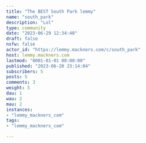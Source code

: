 ```yaml
---
title: "The BEST South Park lemmy" 
name: "south_park"
description: "Lol"
type: community
date: "2023-06-29 12:34:40"
draft: false
nsfw: false
actor_id: "https://lemmy.mackners.com/c/south_park"
host: lemmy.mackners.com
lastmod: "0001-01-01 00:00:00"
published: "2023-06-20 23:14:04"
subscribers: 5
posts: 5
comments: 3
weight: 5
dau: 1
wau: 2
mau: 2
instances:
- "lemmy_mackners_com"
tags: 
- "lemmy_mackners_com"

---
```

